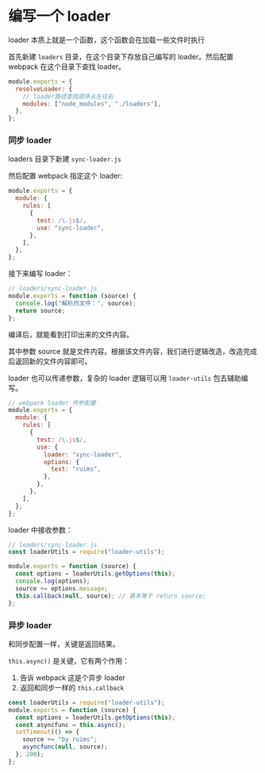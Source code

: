 # 编写一个 loader

loader 本质上就是一个函数，这个函数会在加载一些文件时执行

首先新建 `loaders` 目录，在这个目录下存放自己编写的 loader。然后配置 webpack 在这个目录下查找 loader。

```js
module.exports = {
  resolveLoader: {
    // loader路径查找顺序从左往右
    modules: ["node_modules", "./loaders"],
  },
};
```

### 同步 loader

loaders 目录下新建 `sync-loader.js`

然后配置 webpack 指定这个 loader:

```js
module.exports = {
  module: {
    rules: [
      {
        test: /\.js$/,
        use: "sync-loader",
      },
    ],
  },
};
```

接下来编写 loader：

```js
// loaders/sync-loader.js
module.exports = function (source) {
  console.log("解析的文件：", source);
  return source;
};
```

编译后，就能看到打印出来的文件内容。

其中参数 source 就是文件内容。根据该文件内容，我们进行逻辑改造，改造完成后返回新的文件内容即可。

loader 也可以传递参数，复杂的 loader 逻辑可以用 `loader-utils` 包去辅助编写。

```js
// webpack loader 传参配置
module.exports = {
  module: {
    rules: [
      {
        test: /\.js$/,
        use: {
          loader: "sync-loader",
          options: {
            text: "ruims",
          },
        },
      },
    ],
  },
};
```

loader 中接收参数：

```js
// loaders/sync-loader.js
const loaderUtils = require("loader-utils");

module.exports = function (source) {
  const options = loaderUtils.getOptions(this);
  console.log(options);
  source += options.message;
  this.callback(null, source); // 基本等于 return source;
};
```

### 异步 loader

和同步配置一样，关键是返回结果。

`this.async()` 是关键，它有两个作用：

1. 告诉 webpack 这是个异步 loader
2. 返回和同步一样的 `this.callback`

```js
const loaderUtils = require("loader-utils");
module.exports = function (source) {
  const options = loaderUtils.getOptions(this);
  const asyncfunc = this.async();
  setTimeout(() => {
    source += "by ruims";
    asyncfunc(null, source);
  }, 200);
};
```
